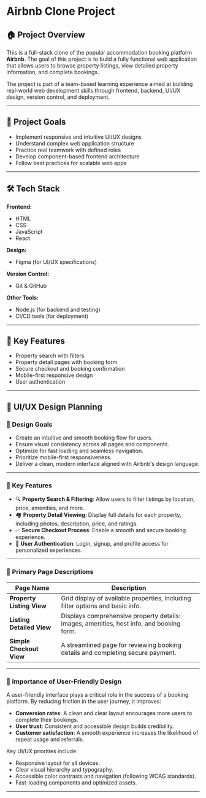 # Airbnb Clone Project

## 🏠 Project Overview
This is a full-stack clone of the popular accommodation booking platform **Airbnb**. The goal of this project is to build a fully functional web application that allows users to browse property listings, view detailed property information, and complete bookings.

The project is part of a team-based learning experience aimed at building real-world web development skills through frontend, backend, UI/UX design, version control, and deployment.

---

## 🎯 Project Goals
- Implement responsive and intuitive UI/UX designs
- Understand complex web application structure
- Practice real teamwork with defined roles
- Develop component-based frontend architecture
- Follow best practices for scalable web apps

---

## 🛠️ Tech Stack

**Frontend:**
- HTML
- CSS
- JavaScript
- React 

**Design:**
- Figma (for UI/UX specifications)

**Version Control:**
- Git & GitHub

**Other Tools:**
- Node.js (for backend and testing)
- CI/CD tools (for deployment)

---

## 📁 Key Features
- Property search with filters
- Property detail pages with booking form
- Secure checkout and booking confirmation
- Mobile-first responsive design
- User authentication

---

## 🎨 UI/UX Design Planning

### 🧭 Design Goals
- Create an intuitive and smooth booking flow for users.
- Ensure visual consistency across all pages and components.
- Optimize for fast loading and seamless navigation.
- Prioritize mobile-first responsiveness.
- Deliver a clean, modern interface aligned with Airbnb's design language.

---

### 🔑 Key Features
- 🔍 **Property Search & Filtering**: Allow users to filter listings by location, price, amenities, and more.
- 🏘️ **Property Detail Viewing**: Display full details for each property, including photos, description, price, and ratings.
- ✅ **Secure Checkout Process**: Enable a smooth and secure booking experience.
- 🔐 **User Authentication**: Login, signup, and profile access for personalized experiences.

---

### 📄 Primary Page Descriptions

| Page Name                | Description                                                                 |
|--------------------------|-----------------------------------------------------------------------------|
| **Property Listing View** | Grid display of available properties, including filter options and basic info. |
| **Listing Detailed View**| Displays comprehensive property details: images, amenities, host info, and booking form. |
| **Simple Checkout View** | A streamlined page for reviewing booking details and completing secure payment. |

---

### 🙌 Importance of User-Friendly Design
A user-friendly interface plays a critical role in the success of a booking platform. By reducing friction in the user journey, it improves:
- **Conversion rates**: A clean and clear layout encourages more users to complete their bookings.
- **User trust**: Consistent and accessible design builds credibility.
- **Customer satisfaction**: A smooth experience increases the likelihood of repeat usage and referrals.

Key UI/UX priorities include:
- Responsive layout for all devices.
- Clear visual hierarchy and typography.
- Accessible color contrasts and navigation (following WCAG standards).
- Fast-loading components and optimized assets.

---

